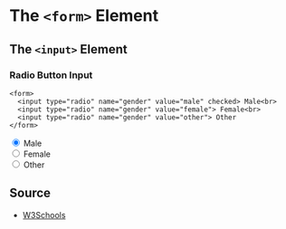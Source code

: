 # The `<form>` Element

## The `<input>` Element 

### Radio Button Input
    <form>
      <input type="radio" name="gender" value="male" checked> Male<br>
      <input type="radio" name="gender" value="female"> Female<br>
      <input type="radio" name="gender" value="other"> Other
    </form>
    
<form>
  <input type="radio" name="gender" value="male" checked> Male<br>
  <input type="radio" name="gender" value="female"> Female<br>
  <input type="radio" name="gender" value="other"> Other
</form>

## Source

- [W3Schools](https://www.w3schools.com/html/html_forms.asp)